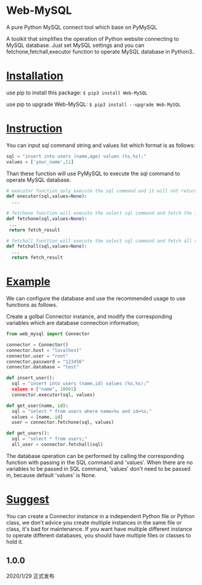 
# Web-MySQL
A pure Python MySQL connect tool which base on PyMySQL

A toolkit that simplifies the operation of Python website connecting to MySQL database.
Just set MySQL settings and you can fetchone,fetchall,executor function to operate MySQL database in Python3..

# [Installation](#installation)

use pip to install this package:
```$ pip3 install Web-MySQL```

use pip to upgrade Web-MySQL:
```$ pip3 install --upgrade Web-MySQL```

# [Instruction](#Instruction)

You can input sql command string and values list which format is as follows:
```Python
sql = "insert into users (name,age) values (%s,%s);"
values = ['your_name',11]
```
Than these function will use PyMySQL to execute the sql command to operate MySQL database.

```Python
# executor function only execute the sql command and it will not return anything.
def executor(sql,values=None):
  ...
 
# fetchone function will execute the select sql command and fetch the first select result.
def fetchone(sql,values=None):
 ...
 return fetch_result

# fetchall function will execute the select sql command and fetch all select result as list.
def fetchall(sql,values=None):
  ...
  return fetch_result
```

# [Example](#Example)

We can configure the database and use the recommended usage to use functions as follows.

Create a golbal Connector instance, and modify the corresponding variables which are database connection information;

```Python
from web_mysql import Connector

connector = Connector()
connector.host = "localhost"
connector.user = "root"
connector.password = "123456"
connector.database = "test"

def insert_user():
  sql = "insert into users (name,id) values (%s,%s);“
  values = ["name", 10001]
  connector.executor(sql, values)

def get_user(name, id):
  sql = "select * from users where name=%s and id=%s;"
  values = [name, id]
  user = connector.fetchone(sql, values)

def get_users():
  sql = "select * from users;"
  all_user = connector.fetchall(sql)
```

The database operation can be performed by calling the corresponding function with passing in the SQL command and 'values'. When there are no variables to be passed in SQL command, 'values' don't need to be passed in, because default 'values' is None.

# [Suggest](#Suggest)

You can create a Connector instance in a independent Python file or Python class, we don't advice you create multiple instances in the same file or class, it's bad for maintenance. If you want have multiple different instance to operate different databases, you should have multiple files or classes to hold it.

1.0.0
---

2020/1/29  正式发布
